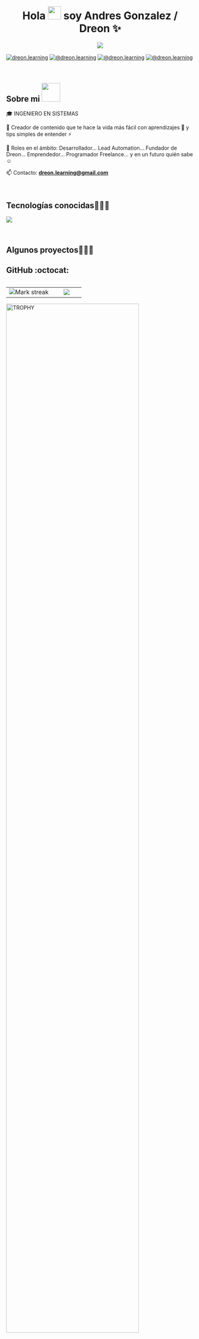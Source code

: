 <h1 align="center">Hola <img src="https://media.giphy.com/media/hvRJCLFzcasrR4ia7z/giphy.gif" width="35">  soy Andres Gonzalez / Dreon ✨ </h1> 

<p align="center">
  <p align="center">
  <picture>
    <img 
      src="https://readme-typing-svg.herokuapp.com?&font=IBM+Plex+Sans&color=62BF71&size=25&lines=Welcome+to+my+GitHub+Profile!+;I'm+a+Full+Stack+developer;And+Automation+Testing;I'm+a+competitive+programmer;I'm+a+Content+Creator+in+Training" 
      style="pointer-events:none;" />
  </picture>
</p>

<p align="left">
<a href="https://linkedin.com/in/andresgonzalez-dreon" target="blank"><img align="center" src="https://img.shields.io/badge/LinkedIn-0077B5?style=for-the-badge&logo=linkedin&logoColor=white" alt="dreon.learning"/></a>
<a href="https://www.tiktok.com/@dreon.learning" target="blank"><img align="center" src="https://img.shields.io/badge/TikTok-000000?style=for-the-badge&logo=tiktok&logoColor=white" alt="@dreon.learning" /></a>
<a href = "mailto:dreon.learning@gmail.com" target="blank"><img align="center" src="https://img.shields.io/badge/Gmail-D14836?style=for-the-badge&logo=gmail&logoColor=white" alt="@dreon.learning"  /></a>
<a href = "https://www.instagram.com/dreon.learning/" target="blank"><img align="center" src="https://img.shields.io/badge/Instagram-E4405F?style=for-the-badge&logo=instagram&logoColor=white" alt="@dreon.learning"  /></a>
  </p>
<br>
<h2>Sobre mi <img src = "https://github.com/7oSkaaa/7oSkaaa/blob/main/Images/about_me.gif?raw=true" width = 50px></h2>
<!--Intro start-->

<p align="left">
🎓 INGENIERO EN SISTEMAS

🎥 Creador de contenido que te hace la vida más fácil con aprendizajes 🚀 y tips simples de entender ⚡

📝 Roles en el ámbito: Desarrollador... Lead Automation... Fundador de Dreon... Emprendedor... Programador Freelance... y en un futuro quién sabe ☺️

📫 Contacto: **dreon.learning@gmail.com**
<!--Intro end-->
  </p>
<br>

<h2 >Tecnologías conocidas👨🏻‍💻</h2>
<!--tech stack icons-->
<p align="left">
  <a href="https://skillicons.dev">
    <img src="https://skillicons.dev/icons?i=androidstudio,c,cs,cpp,java,php,dart,flutter,apple,py,dotnet,css,html,angular,js,nodejs,mysql,firebase,git,github,gitlab,gherkin,go,gradle,grafana,heroku,idea,jenkins,jquery,kotlin,maven,mongodb,nestjs,nextjs,notion,postgres,react,spring,sublime,selenium,sentry,windows,docker,postman,eclipse,vscode,linux,aws,azure,bitbucket,bootstrap,cypress,discord,django,express,fastapi,figma,gcp,ai,ae,ps&perline=12" />
  </a>
</p>
<br>
<!-------------------------->
<div id="proyectos">
<h2 >Algunos proyectos👨🏻‍💻</h2>
<!--
<table align="left">
  <tr border="none">
    <td width="25%" align="center">
      <p align="center">
        <img 
          align="center" 
          width="100%" 
          src="https://raw.githubusercontent.com/DreonLearning/DreonLearning/main/assets/fotoje.png"
          alt="Foto" 
        />
      </p>
      <p align="center">
        <img 
          align="center" 
          src="https://img.shields.io/badge/YouTube-FF0000?style=for-the-badge&logo=youtube&logoColor=white" 
          alt="@DreanLearning" 
        />
        <img 
          align="center" 
          src="https://img.shields.io/badge/GitHub-100000?style=for-the-badge&logo=github&logoColor=white" 
          alt="@DreanLearning" 
        />
      </p>
    </td>
    <td width="25%" align="center">
      <p align="center">
        <img 
          align="center" 
          width="100%" 
          src="https://raw.githubusercontent.com/DreonLearning/DreonLearning/main/assets/fotoje.png"
          alt="Foto" 
        />
      </p>
      <p align="center">
        <img 
          align="center" 
          src="https://img.shields.io/badge/YouTube-FF0000?style=for-the-badge&logo=youtube&logoColor=white" 
          alt="@DreanLearning" 
        />
        <img 
          align="center" 
          src="https://img.shields.io/badge/GitHub-100000?style=for-the-badge&logo=github&logoColor=white" 
          alt="@DreanLearning" 
        />
      </p>
    </td>
    <td width="25%" align="center">
      <p align="center">
        <img 
          align="center" 
          width="100%" 
          src="https://raw.githubusercontent.com/DreonLearning/DreonLearning/main/assets/fotoje.png"
          alt="Foto" 
        />
      </p>
      <p align="center">
        <img 
          align="center" 
          src="https://img.shields.io/badge/YouTube-FF0000?style=for-the-badge&logo=youtube&logoColor=white" 
          alt="@DreanLearning" 
        />
        <img 
          align="center" 
          src="https://img.shields.io/badge/GitHub-100000?style=for-the-badge&logo=github&logoColor=white" 
          alt="@DreanLearning" 
        />
      </p>
    </td>
  </tr>
</table>
-->
<div style="clear: both;"></div>

<h2>GitHub :octocat:</h2>



<!--- stats & Trophy (start) -->
<p align="center">
  <!--- stats (start) -->
<table align="left">
<tr border="none">
<td width="60%" align="center">

<!--  <img  align="center"  src="https://github-readme-stats.vercel.app/api?username=unsimpledev&theme=dark&show_icons=true&count_private=true" />
  <br></br> -->
  <img  title="🔥 Get streak stats for your profile at git.io/streak-stats" alt="Mark streak" src="https://github-readme-streak-stats.herokuapp.com/?user=unsimpledev&theme=dark&hide_border=false" /> 
</td>

<td width="40%" align="center">

  <img  align="center"  src="https://github-readme-stats.anuraghazra1.vercel.app/api/top-langs/?username=unsimpledev&theme=dark&hide_border=false&no-bg=true&no-frame=true&langs_count=10"/>

  </td>
</tr>
</table>
<!--- stats (end) -->

<!--- trophy (start) -->
<div align=left>
  <a href="https://github.com/ryo-ma/github-profile-trophy" title="Go to Source">
      <img align="center" width=84% src="https://github-profile-trophy.vercel.app/?username=unsimpledev&theme=radical&row=1&column=7&margin-h=15&margin-w=5&no-bg=true" alt="TROPHY" />
    </a>
</div>
<!--- trophy (start) -->


</p>        
<!--- stats (end) -->

